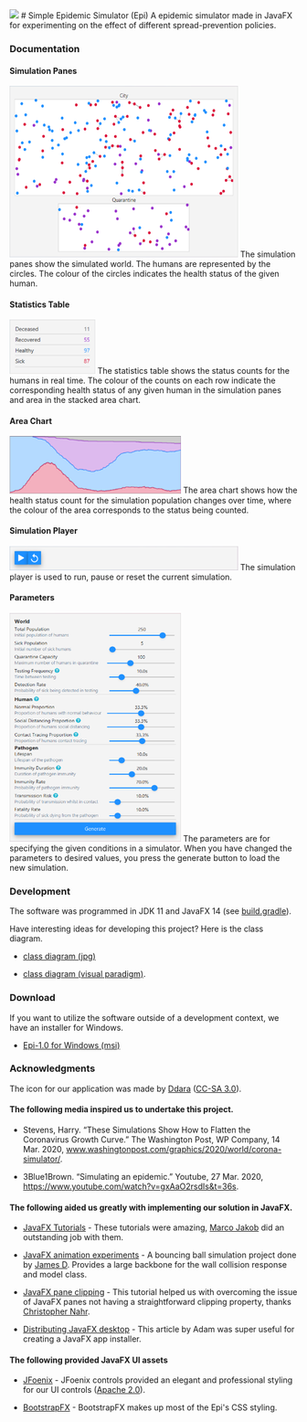 <img src="https://img.shields.io/github/license/J0HNN7G/EpiSim">
# Simple Epidemic Simulator (Epi)
A epidemic simulator made in JavaFX for experimenting on the effect of different spread-prevention policies.

### Documentation
#### Simulation Panes
<img src="https://github.com/J0HNN7G/EpiSim/blob/master/doc/SimulationPanes.png" width="400" height="300"> 
The simulation panes show the simulated world. The humans are represented by the circles. The colour of the circles indicates the       health status of the given human.

#### Statistics Table 
<img src="https://github.com/J0HNN7G/EpiSim/blob/master/doc/StatisticsTable.png" width="150"> 
The statistics table shows the status counts for the humans in real time. The colour of the counts on each row indicate the corresponding health status of any given human in the simulation panes and area in the stacked area chart.

#### Area Chart
<img src="https://github.com/J0HNN7G/EpiSim/blob/master/doc/AreaChart.png" width="300">
The area chart shows how the health status count for the simulation population changes over time, where the colour of the area corresponds to the status being counted.

#### Simulation Player
<img src="https://github.com/J0HNN7G/EpiSim/blob/master/doc/SimulationPlayer.png" width="400">
The simulation player is used to run, pause or reset the current simulation.

#### Parameters
<img src="https://github.com/J0HNN7G/EpiSim/blob/master/doc/Parameters.png" width="300" height="400">
The parameters are for specifying the given conditions in a simulator. When you have changed the parameters to desired values, you press the generate button to load the new simulation.

### Development 

The software was programmed in JDK 11 and JavaFX 14 (see [build.gradle](https://github.com/J0HNN7G/EpiSim/blob/master/build.gradle)).

Have interesting ideas for developing this project? Here is the class diagram.
- [class diagram (jpg)](https://www.dropbox.com/s/y2o4s7x7vnb244h/Epi%20Class%20Diagram.jpg?dl=1) 

- [class diagram (visual paradigm)](https://www.dropbox.com/s/drcfb5krf6yli4q/Epi%20Class%20Diagram.vpp?dl=1). 

### Download
If you want to utilize the software outside of a development context, we have an installer for Windows.  

- [Epi-1.0 for Windows (msi)](https://www.dropbox.com/s/l94zermzjs9mlfs/Epi-1.0.msi?dl=1)

### Acknowledgments
The icon for our application was made by [Ddara](https://www.iconfinder.com/dDara) ([CC-SA 3.0](https://creativecommons.org/licenses/by-sa/3.0/legalcode)).

#### The following media inspired us to undertake this project.
- Stevens, Harry. “These Simulations Show How to Flatten the Coronavirus Growth Curve.” The Washington Post, WP Company, 14 Mar. 2020, www.washingtonpost.com/graphics/2020/world/corona-simulator/. 

- 3Blue1Brown. “Simulating an epidemic.” Youtube, 27 Mar. 2020, https://www.youtube.com/watch?v=gxAaO2rsdIs&t=36s.

#### The following aided us greatly with implementing our solution in JavaFX.  
- [JavaFX Tutorials](https://code.makery.ch/library/javafx-tutorial/) - These tutorials were amazing, [Marco Jakob](https://code.makery.ch/about/) did an outstanding job with them.

- [JavaFX animation experiments](https://gist.github.com/james-d/8327842) - A bouncing ball simulation project done by [James D](https://gist.github.com/james-d). Provides a large backbone for the wall collision response and model class.

- [JavaFX pane clipping](https://news.kynosarges.org/2016/11/03/javafx-pane-clipping/) - This tutorial helped us with overcoming the issue of JavaFX panes not having a straightforward clipping property, thanks [Christopher Nahr](https://news.kynosarges.org/author/cnahr/).

- [Distributing JavaFX desktop](https://walczak.it/blog/distributing-javafx-desktop-applications-without-requiring-jvm-using-jlink-and-jpackage) - This article by Adam was super useful for creating a JavaFX app installer. 

#### The following provided JavaFX UI assets 
- [JFoenix](http://www.jfoenix.com/) - JFoenix controls provided an elegant and professional styling for our UI controls ([Apache 2.0](http://www.jfoenix.com/documentation.html#License)). 

- [BootstrapFX](https://github.com/kordamp/bootstrapfx) - BootstrapFX makes up most of the Epi's CSS styling.
